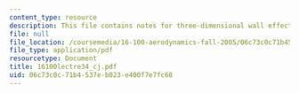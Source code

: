 ```yaml
---
content_type: resource
description: This file contains notes for three-dimensional wall effects.
file: null
file_location: /coursemedia/16-100-aerodynamics-fall-2005/06c73c0c71b4537eb023e400f7e7fc68_16100lectre34_cj.pdf
file_type: application/pdf
resourcetype: Document
title: 16100lectre34_cj.pdf
uid: 06c73c0c-71b4-537e-b023-e400f7e7fc68
---
```

